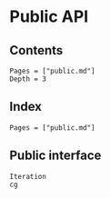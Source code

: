 # Public API

## Contents

```@contents
Pages = ["public.md"]
Depth = 3
```

## Index

```@index
Pages = ["public.md"]
```

## Public interface

```@docs
Iteration
cg
```
